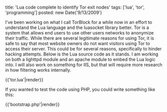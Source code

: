 title: 'Lua code complete to identify Tor exit nodes'
tags: ['lua', 'tor', 'programming']
posted: new Date('9/13/2009')

I've been working on what I call TorBlock for a while now in an effort to understand the Lua language and the luasocket library better. Tor is a system that allows end users to use other users networks to anonymize their traffic. While there are several legitimate reasons for using Tor, it is safe to say that most website owners do not want visitors using Tor to access their server. This could be for several reasons, specifically to hinder hacking attempts. Below is the Lua source code as it stands. I am working on both a lighttpd module and an apache module to embed the Lua logic into. I will also work on something for IIS, but that will require more research in how filtering works internally.

{{'tor.lua'|render}}

If you wanted to test the code using PHP, you could write something like this:

{{'bootstrap.php'|render}}
